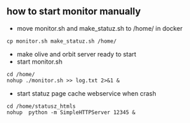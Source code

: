 ## how to start monitor manually
* move monitor.sh and make_statuz.sh to /home/ in docker 
```
cp monitor.sh make_statuz.sh /home/
```
* make olive and orbit server ready to start
* start monitor.sh
```
cd /home/
nohup ./monitor.sh >> log.txt 2>&1 &
```
* start statuz page cache webservice when crash 
```
cd /home/statusz_htmls
nohup  python -m SimpleHTTPServer 12345 &
```

